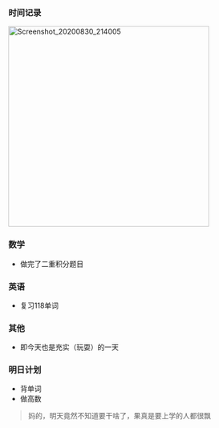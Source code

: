 ### 时间记录

<img src="https://raw.githubusercontent.com/Kong-PR/Typora-picture/master/img/Screenshot_20200830_214005.jpg" alt="Screenshot_20200830_214005" width=400 />

### 数学

- 做完了二重积分题目

### 英语

- 复习118单词

### 其他

- 即今天也是充实（玩耍）的一天

### 明日计划

- 背单词
- 做高数

> 妈的，明天竟然不知道要干啥了，果真是要上学的人都很飘